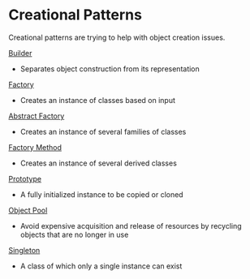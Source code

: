 # Creational Patterns

Creational patterns are trying to help with object creation issues. 

[Builder](/chapter1/builder.md)

* Separates object construction from its representation

[Factory](/chapter1/factory.md)

* Creates an instance of classes based on input

[Abstract Factory](/chapter1/abstract-factory.md)

* Creates an instance of several families of classes

[Factory Method](/chapter1/factory-method.md)

* Creates an instance of several derived classes

[Prototype](/chapter1/prototype.md)

* A fully initialized instance to be copied or cloned

[Object Pool](/chapter1/object-pool.md)

* Avoid expensive acquisition and release of resources by recycling objects that are no longer in use

[Singleton](/chapter1/singleton.md)

* A class of which only a single instance can exist



